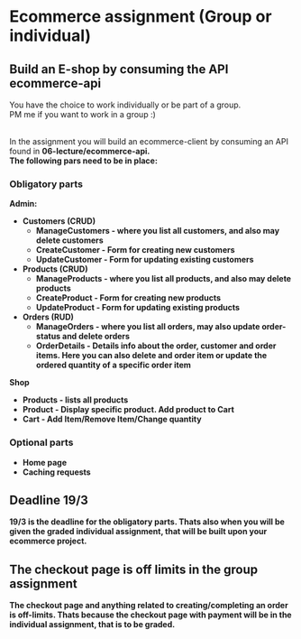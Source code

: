 # Ecommerce assignment (Group or individual)

## Build an E-shop by consuming the API ecommerce-api
You have the choice to work individually or be part of a group.<br>
PM me if you want to work in a group :)

<br>
In the assignment you will build an ecommerce-client by consuming an API found in <b>06-lecture/ecommerce-api<b>. <br>
The following pars need to be in place:

### Obligatory parts
Admin:
- Customers (CRUD)
  - ManageCustomers - where you list all customers, and also may delete customers
  - CreateCustomer - Form for creating new customers
  - UpdateCustomer - Form for updating existing customers
- Products (CRUD)
  - ManageProducts - where you list all products, and also may delete products
  - CreateProduct - Form for creating new products
  - UpdateProduct - Form for updating existing products
- Orders (RUD)
  - ManageOrders - where you list all orders, may also update order-status and delete orders
  - OrderDetails - Details info about the order, customer and order items. Here you can also delete and order item or update the ordered quantity of a specific order item


Shop
- Products - lists all products
- Product - Display specific product. Add product to Cart
- Cart - Add Item/Remove Item/Change quantity


### Optional parts
- Home page
- Caching requests


## Deadline 19/3
19/3 is the deadline for the obligatory parts. Thats also when you will be given the graded individual assignment, that will be built upon your ecommerce project.

## The checkout page is off limits in the group assignment
The checkout page and anything related to creating/completing an order is off-limits. Thats because the checkout page with payment will be in the individual assignment, that is to be graded.

